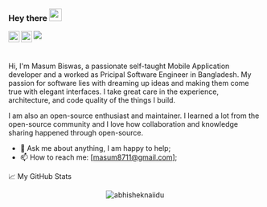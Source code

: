### Hey there <img src="https://media.giphy.com/media/hvRJCLFzcasrR4ia7z/giphy.gif" width="25px">
<a href="https://twitter.com/masum8711">
  <img align="left" alt="Masum Biswas | Twitter" width="22px" src="https://raw.githubusercontent.com/peterthehan/peterthehan/master/assets/twitter.svg" />
</a>
<a href="https://www.linkedin.com/in/masum8711/">
  <img align="left" alt="Masum's LinkedIN" width="22px" src="https://raw.githubusercontent.com/peterthehan/peterthehan/master/assets/linkedin.svg" />
</a>

![](https://visitor-badge.glitch.me/badge?page_id=masum8711)

<br />

Hi, I'm Masum Biswas, a passionate self-taught Mobile Application developer and a worked as Pricipal Software Engineer in Bangladesh. My passion for software lies with dreaming up ideas and making them come true with elegant interfaces. I take great care in the experience, architecture, and code quality of the things I build.

I am also an open-source enthusiast and maintainer. I learned a lot from the open-source community and I love how collaboration and knowledge sharing happened through open-source.

  
- 💬 Ask me about anything, I am happy to help;
- 📫 How to reach me: [masum8711@gmail.com];

📈 My GitHub Stats

<p align="center"> <img src="https://github-readme-stats.vercel.app/api?username=masum8711&show_icons=true&theme=gotham" alt="abhisheknaiidu" />





